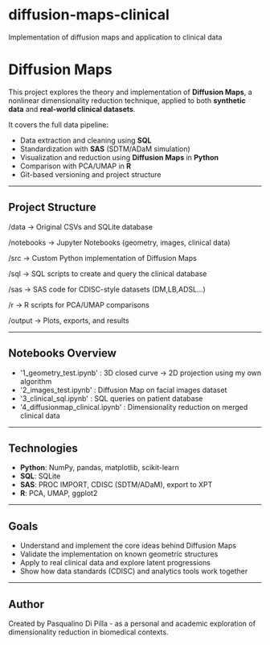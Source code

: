 # diffusion-maps-clinical
Implementation of diffusion maps and application to clinical data

# Diffusion Maps

This project explores the theory and implementation of **Diffusion Maps**, 
a nonlinear dimensionality reduction technique, applied to both 
**synthetic data** and **real-world clinical datasets**.

It covers the full data pipeline:
- Data extraction and cleaning using **SQL**
- Standardization with **SAS** (SDTM/ADaM simulation)
- Visualization and reduction using **Diffusion Maps** in **Python**
- Comparison with PCA/UMAP in **R**
- Git-based versioning and project structure

---

## Project Structure

/data		→ Original CSVs and SQLite database

/notebooks	→ Jupyter Notebooks (geometry, images, clinical data)

/src		→ Custom Python implementation of Diffusion Maps

/sql		→ SQL scripts to create and query the clinical database

/sas		→ SAS code for CDISC-style datasets (DM,LB,ADSL...)

/r		→ R scripts for PCA/UMAP comparisons

/output		→ Plots, exports, and results 

---

## Notebooks Overview

- '1_geometry_test.ipynb' : 3D closed curve → 2D projection using my own 
algorithm
- '2_images_test.ipynb' : Diffusion Map on facial images dataset
- '3_clinical_sql.ipynb' :  SQL queries on patient database
- '4_diffusionmap_clinical.ipynb' : Dimensionality reduction on merged 
clinical data

---

## Technologies

- **Python**: NumPy, pandas, matplotlib, scikit-learn
- **SQL**: SQLite
- **SAS**: PROC IMPORT, CDISC (SDTM/ADaM), export to XPT
- **R**: PCA, UMAP, ggplot2

---

## Goals

- Understand and implement the core ideas behind Diffusion Maps
- Validate the implementation on known geometric structures
- Apply to real clinical data and explore latent progressions
- Show how data standards (CDISC) and analytics tools work together

---

## Author

Created by Pasqualino Di Pilla - as a personal and academic exploration of 
dimensionality reduction in biomedical contexts.
